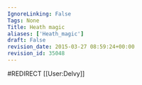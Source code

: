 ```yaml
---
IgnoreLinking: False
Tags: None
Title: Heath magic
aliases: ['Heath_magic']
draft: False
revision_date: 2015-03-27 08:59:24+00:00
revision_id: 35048
---
```


#REDIRECT [[User:Delvy]]